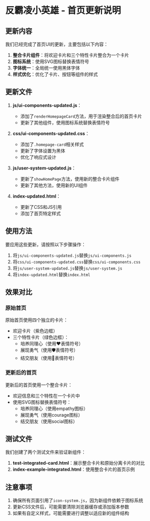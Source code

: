 # 反霸凌小英雄 - 首页更新说明

## 更新内容

我们已经完成了首页UI的更新，主要包括以下内容：

1. **整合卡片组件**：将欢迎卡片和三个特性卡片整合为一个卡片
2. **图标系统**：使用SVG图标替换表情符号
3. **字体统一**：全局统一使用黑体字体
4. **样式优化**：优化了卡片、按钮等组件的样式

## 更新文件

1. **js/ui-components-updated.js**：
   - 添加了`renderHomepageCard`方法，用于渲染整合后的首页卡片
   - 更新了其他组件，使用图标系统替换表情符号

2. **css/ui-components-updated.css**：
   - 添加了`.homepage-card`相关样式
   - 更新了字体设置为黑体
   - 优化了响应式设计

3. **js/user-system-updated.js**：
   - 更新了`showHomePage`方法，使用新的整合卡片组件
   - 更新了其他方法，使用新的UI组件

4. **index-updated.html**：
   - 更新了CSS和JS引用
   - 添加了首页特定样式

## 使用方法

要应用这些更新，请按照以下步骤操作：

1. 将`js/ui-components-updated.js`替换`js/ui-components.js`
2. 将`css/ui-components-updated.css`替换`css/ui-components.css`
3. 将`js/user-system-updated.js`替换`js/user-system.js`
4. 将`index-updated.html`替换`index.html`

## 效果对比

### 原始首页

原始首页使用四个独立的卡片：
- 欢迎卡片（紫色边框）
- 三个特性卡片（绿色边框）：
  - 培养同理心（使用❤️表情符号）
  - 展现勇气（使用🛡️表情符号）
  - 结交朋友（使用🤝表情符号）

### 更新后的首页

更新后的首页使用一个整合卡片：
- 欢迎信息和三个特性在一个卡片中
- 使用SVG图标替换表情符号：
  - 培养同理心（使用empathy图标）
  - 展现勇气（使用courage图标）
  - 结交朋友（使用social图标）

## 测试文件

我们创建了两个测试文件来验证新组件：

1. **test-integrated-card.html**：展示整合卡片和原始分离卡片的对比
2. **index-example-integrated.html**：使用整合卡片的首页示例

## 注意事项

1. 确保所有页面引用了`icon-system.js`，因为新组件依赖于图标系统
2. 更新CSS文件后，可能需要清除浏览器缓存或添加版本参数
3. 如果有自定义样式，可能需要进行调整以适应新的组件结构